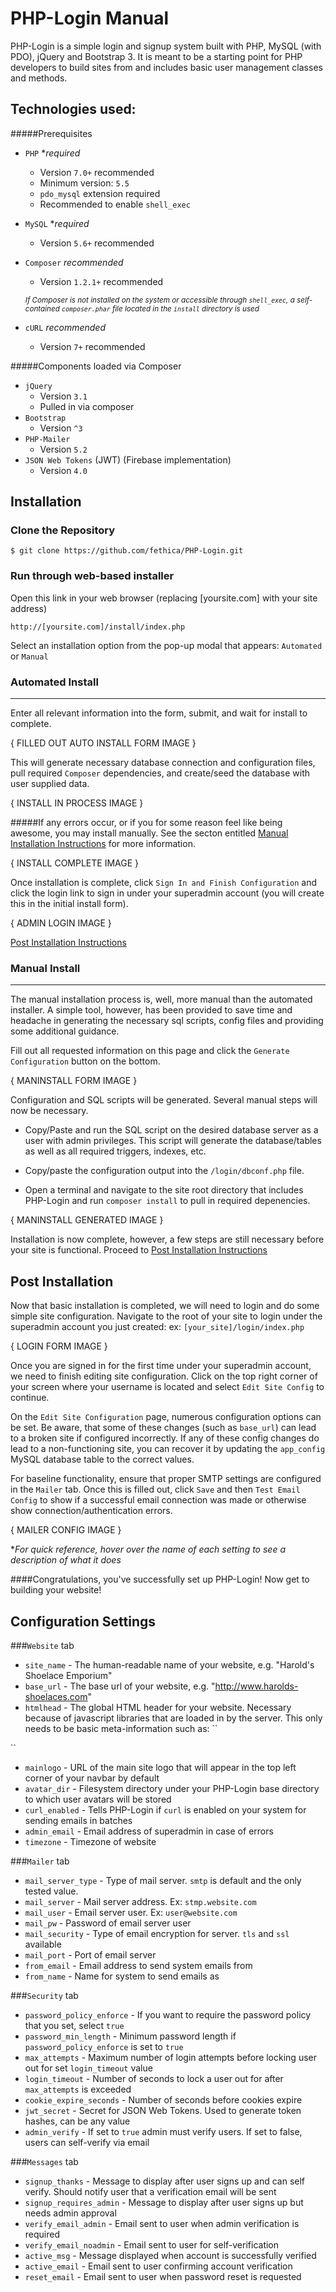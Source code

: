 PHP-Login Manual
================

PHP-Login is a simple login and signup system built with PHP, MySQL (with PDO), jQuery and Bootstrap 3. It is meant to be a starting point for PHP developers to build sites from and includes basic user management classes and methods.

Technologies used:
------------------
#####Prerequisites

- `PHP` *_required_
	- Version `7.0+` recommended
	- Minimum version: `5.5`
	- `pdo_mysql` extension required
	- Recommended to enable `shell_exec`
	
- `MySQL` *_required_
	- Version `5.6+` recommended
 
- `Composer` _recommended_
	- Version `1.2.1+` recommended
	 
	 <small>*If Composer is not installed on the system or accessible through `shell_exec`, a self-contained `composer.phar` file located in the `install` directory is used*</small>
	 
- `cURL` _recommended_
	- Version `7+` recommended

#####Components loaded via Composer
- `jQuery`
	- Version `3.1`
	- Pulled in via composer
- `Bootstrap`
	- Version `^3`
- `PHP-Mailer`
	- Version `5.2`
- `JSON Web Tokens` (JWT) (Firebase implementation)
	- Version `4.0`


Installation
------------
### Clone the Repository
    $ git clone https://github.com/fethica/PHP-Login.git

### Run through web-based installer 
Open this link in your web browser (replacing [yoursite.com] with your site address)
    
    http://[yoursite.com]/install/index.php

Select an installation option from the pop-up modal that appears: `Automated` or `Manual`

<div id="autoinstall">
<h3>Automated Install</h3>
<hr>
</div>

Enter all relevant information into the form, submit, and wait for install to complete. 

{ FILLED OUT AUTO INSTALL FORM IMAGE }

This will generate necessary database connection and configuration files, pull required `Composer` dependencies, and create/seed the database with user supplied data.

{ INSTALL IN PROCESS IMAGE }

#####If any errors occur, or if you for some reason feel like being awesome, you may install manually. See the secton entitled [Manual Installation Instructions](#maninstall) for more information.

{ INSTALL COMPLETE IMAGE }

Once installation is complete, click `Sign In and Finish Configuration` and click the login link to sign in under your superadmin account (you will create this in the initial install form).

{ ADMIN LOGIN IMAGE }

[Post Installation Instructions](#postinstall) 


<div id="maninstall">
<h3>Manual Install</h3>
<hr>
</div>

The manual installation process is, well, more manual than the automated installer. A simple tool, however, has been provided to save time and headache in generating the necessary sql scripts, config files and providing some additional guidance.

Fill out all requested information on this page and click the `Generate Configuration` button on the bottom.

{ MANINSTALL FORM IMAGE }

Configuration and SQL scripts will be generated. Several manual steps will now be necessary.

- Copy/Paste and run the SQL script on the desired database server as a user with admin privileges. This script will generate the database/tables as well as all required triggers, indexes, etc.

- Copy/paste the configuration output into the `/login/dbconf.php` file. 

- Open a terminal and navigate to the site root directory that includes PHP-Login and run `composer install` to pull in required depenencies. 

{ MANINSTALL GENERATED IMAGE }

Installation is now complete, however, a few steps are still necessary before your site is functional. Proceed to [Post Installation Instructions](#postinstall) 

	
<div id="postinstall"></div>

Post Installation
-----------------

Now that basic installation is completed, we will need to login and do some simple site configuration. Navigate to the root of your site to login under the superadmin account you just created: ex: `[your_site]/login/index.php`

{ LOGIN FORM IMAGE }

Once you are signed in for the first time under your superadmin account, we need to finish editing site configuration. Click on the top right corner of your screen where your username is located and select `Edit Site Config` to continue.

On the `Edit Site Configuration` page, numerous configuration options can be set. Be aware, that some of these changes (such as `base_url`) can lead to a broken site if configured incorrectly. If any of these config changes do lead to a non-functioning site, you can recover it by updating the `app_config` MySQL database table to the correct values.

For baseline functionality, ensure that proper SMTP settings are configured in the `Mailer` tab. Once this is filled out, click `Save` and then `Test Email Config` to show if a successful email connection was made or otherwise show connection/authentication errors.

{ MAILER CONFIG IMAGE }


*_For quick reference, hover over the name of each setting to see a description of what it does_



####Congratulations, you've successfully set up PHP-Login! Now get to building your website!


<div id="postinstall"></div>

Configuration Settings
----------------------
###`Website` tab

- `site_name` - The human-readable name of your website, e.g. "Harold's Shoelace Emporium"
- `base_url` - The base url of your website, e.g. "http://www.harolds-shoelaces.com"
- `htmlhead` - The global HTML header for your website. Necessary because of javascript libraries that are loaded in by the server. This only needs to be basic meta-information such as:
``<!DOCTYPE html>
<html lang='en'>
<head>
<meta charset='utf-8'>
<meta name='viewport' content-width='device-width', initial-scale='1', shrink-to-fit='no'>``
	
- `mainlogo` - URL of the main site logo that will appear in the top left corner of your navbar by default
- `avatar_dir` - Filesystem directory under your PHP-Login base directory to which user avatars will be stored
- `curl_enabled` - Tells PHP-Login if `curl` is enabled on your system for sending emails in batches
- `admin_email` - Email address of superadmin in case of errors
- `timezone` - Timezone of website

###`Mailer` tab
- 	`mail_server_type` - Type of mail server. `smtp` is default and the only tested value.
-  `mail_server` - Mail server address. Ex: `stmp.website.com`
-  `mail_user` - Email server user. Ex: `user@website.com`
-  `mail_pw` - Password of email server user
-  `mail_security` - Type of email encryption for server. `tls` and `ssl` available
-  `mail_port` - Port of email server
-  `from_email` - Email address to send system emails from
-  `from_name` - Name for system to send emails as
	
###`Security` tab
- `password_policy_enforce` - If you want to require the password policy that you set, select `true`
- `password_min_length` - Minimum password length if `password_policy_enforce` is set to `true`
-  `max_attempts` - Maximum number of login attempts before locking user out for set `login_timeout` value
-  `login_timeout` - Number of seconds to lock a user out for after `max_attempts` is exceeded
-  `cookie_expire_seconds` - Number of seconds before cookies expire
-  `jwt_secret` - Secret for JSON Web Tokens. Used to generate token hashes, can be any value
-  `admin_verify` - If set to `true` admin must verify users. If set to false, users can self-verify via email
	
###`Messages` tab
- `signup_thanks` - Message to display after user signs up and can self verify. Should notify user that a verification email will be sent
- `signup_requires_admin` - Message to display after user signs up but needs admin approval
- `verify_email_admin` - Email sent to user when admin verification is required
- `verify_email_noadmin` - Email sent to user for self-verification
- `active_msg` - Message displayed when account is successfully verified
- `active_email` - Email sent to user confirming account verification
- `reset_email` - Email sent to user when password reset is requested